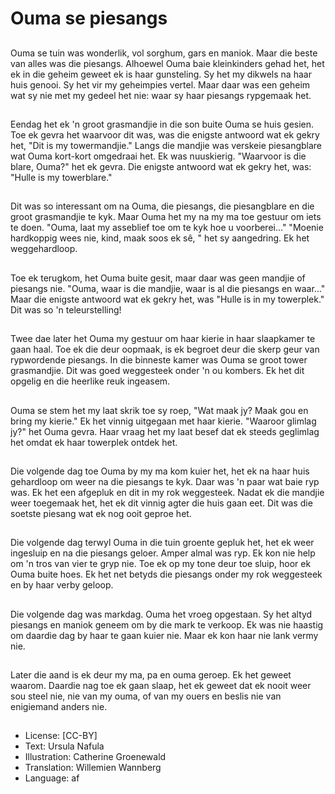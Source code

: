 # Ouma se piesangs

##
Ouma se tuin was wonderlik, vol sorghum, gars en maniok. Maar die beste van alles was die piesangs. Alhoewel Ouma baie kleinkinders gehad het, het ek in die geheim geweet ek is haar gunsteling. Sy het my dikwels na haar huis genooi. Sy het vir my geheimpies vertel. Maar daar was een geheim wat sy nie met my gedeel het nie: waar sy haar piesangs rypgemaak het.

##
Eendag het ek 'n groot grasmandjie in die son buite Ouma se huis gesien. Toe ek gevra het waarvoor dit was, was die enigste antwoord wat ek gekry het, "Dit is my towermandjie." Langs die mandjie was verskeie piesangblare wat Ouma kort-kort omgedraai het. Ek was nuuskierig. "Waarvoor is die blare, Ouma?" het ek gevra. Die enigste antwoord wat ek gekry het, was: "Hulle is my towerblare."

##
Dit was so interessant om na Ouma, die piesangs, die piesangblare en die groot grasmandjie te kyk. Maar Ouma het my na my ma toe gestuur om iets te doen. "Ouma, laat my asseblief toe om te kyk hoe u voorberei..." "Moenie hardkoppig wees nie, kind, maak soos ek sê, " het sy aangedring. Ek het weggehardloop.

##
Toe ek terugkom, het Ouma buite gesit, maar daar was geen mandjie of piesangs nie. "Ouma, waar is die mandjie, waar is al die piesangs en waar..." Maar die enigste antwoord wat ek gekry het, was "Hulle is in my towerplek." Dit was so 'n teleurstelling!

##
Twee dae later het Ouma my gestuur om haar kierie in haar slaapkamer te gaan haal. Toe ek die deur oopmaak, is ek begroet deur die skerp geur van rypwordende piesangs. In die binneste kamer was Ouma se groot tower grasmandjie. Dit was goed weggesteek onder 'n ou kombers. Ek het dit opgelig en die heerlike reuk ingeasem.

##
Ouma se stem het my laat skrik toe sy roep, "Wat maak jy? Maak gou en bring my kierie." Ek het vinnig uitgegaan met haar kierie. "Waaroor glimlag jy?" het Ouma gevra. Haar vraag het my laat besef dat ek steeds geglimlag het omdat ek haar towerplek ontdek het.

##
Die volgende dag toe Ouma by my ma kom kuier het, het ek na haar huis gehardloop om weer na die piesangs te kyk. Daar was 'n paar wat baie ryp was. Ek het een afgepluk en dit in my rok weggesteek. Nadat ek die mandjie weer toegemaak het, het ek dit vinnig agter die huis gaan eet. Dit was die soetste piesang wat ek nog ooit geproe het.

##
Die volgende dag terwyl Ouma in die tuin groente gepluk het, het ek weer ingesluip en na die piesangs geloer. Amper almal was ryp. Ek kon nie help om 'n tros van vier te gryp nie. Toe ek op my tone deur toe sluip, hoor ek Ouma buite hoes. Ek het net betyds die piesangs onder my rok weggesteek en by haar verby geloop.

##
Die volgende dag was markdag. Ouma het vroeg opgestaan. Sy het altyd piesangs en maniok geneem om by die mark te verkoop. Ek was nie haastig om daardie dag by haar te gaan kuier nie. Maar ek kon haar nie lank vermy nie.

##
Later die aand is ek deur my ma, pa en ouma geroep. Ek het geweet waarom. Daardie nag toe ek gaan slaap, het ek geweet dat ek nooit weer sou steel nie, nie van my ouma, of van my ouers en beslis nie van enigiemand anders nie.

##
* License: [CC-BY]
* Text: Ursula Nafula
* Illustration: Catherine Groenewald
* Translation: Willemien Wannberg
* Language: af
